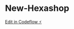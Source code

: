 # New-Hexashop

[Edit in Codeflow ⚡️](https://stackblitz.com/~/github.com/dhruvipanchal007/New-Hexashop)